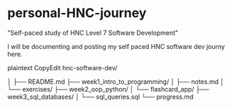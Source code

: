 # personal-HNC-journey
"Self-paced study of HNC Level 7 Software Development"

I will be documenting and posting my self paced HNC software dev journy here.

plaintext
CopyEdit
hnc-software-dev/

│
├── README.md
├── week1_intro_to_programming/
│   ├── notes.md
│   └── exercises/
├── week2_oop_python/
│   └── flashcard_app/
├── week3_sql_databases/
│   └── sql_queries.sql
└── progress.md

